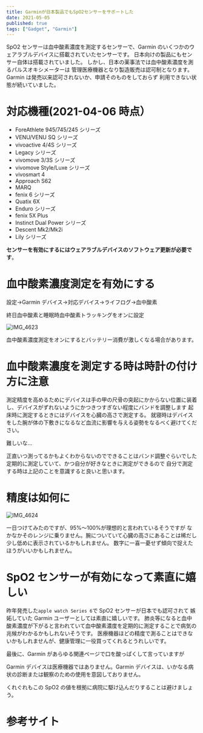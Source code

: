 ```yaml
---
title: Garminが日本製品でもSpO2センサーをサポートした
date: 2021-05-05
published: true
tags: ["Gadget", "Garmin"]
---
```


SpO2 センサーは血中酸素濃度を測定するセンサーで、Garmin のいくつかのウェアラブルデバイスに搭載されていたセンサーです。
日本向けの製品にもセンサー自体は搭載されていました。
しかし、日本の薬事法では血中酸素濃度を測るパルスオキシメーターは
管理医療機器となり製造販売は認可制となります。
Garmin は発売以来認可されないか、申請そのものをしておらず
利用できない状態が続いていました。

# 対応機種(2021-04-06 時点）

- ForeAthlete 945/745/245 シリーズ
- VENU/VENU SQ シリーズ
- vivoactive 4/4S シリーズ
- Legacy シリーズ
- vivomove 3/3S シリーズ
- vivomove Style/Luxe シリーズ
- vivosmart 4
- Approach S62
- MARQ
- fenix 6 シリーズ
- Quatix 6X
- Enduro シリーズ
- fenix 5X Plus
- Instinct Dual Power シリーズ
- Descent Mk2/Mk2i
- Lily シリーズ

**センサーを有効にするにはウェアラブルデバイスのソフトウェア更新が必要です**。

# 血中酸素濃度測定を有効にする

設定->Garmin デバイス->対応デバイス->ライフログ->血中酸素

終日血中酸素と睡眠時血中酸素トラッキングをオンに設定

![IMG_4623](../image/p14/IMG_4623.PNG)

血中酸素濃度測定をオンにするとバッテリー消費が激しくなる場合があります。

# 血中酸素濃度を測定する時は時計の付け方に注意

測定精度を高めるためにデバイスは手の甲の尺骨の突起にかからない位置に装着し、デバイスがずれないようにかつきつすぎない程度にバンドを調整します
起床時に測定するときにはデバイスを心臓の高さで測定する。
就寝時はデバイスをした腕が体の下敷きになるなど血流に影響を与える姿勢をなるべく避けてください。

難しいな...

正直いつ測ってるかもよくわからないのでできることはバンド調整ぐらいでした
定期的に測定していて、かつ自分が好きなときに測定ができるので
自分で測定する時は上記のことを意識すると良いと思います。

# 精度は如何に

![IMG_4624](../image/p14/IMG_4624.PNG)

一日つけてみたのですが、95%〜100%が理想的と言われているそうですが
なかなかそのレンジに乗りません。腕についていて心臓の高さにあることは稀だし少し低めに表示されているかもしれません。
数字に一喜一憂せず傾向で捉えたほうがいいかもしれません。

# SpO2 センサーが有効になって素直に嬉しい

昨年発売した`apple watch Series 6`で SpO2 センサーが日本でも認可されて
嫉妬していた Garmin ユーザーとしては素直に嬉しいです。
肺炎等になると血中酸素濃度が下がると言われていて血中酸素濃度を定期的に測定することで病気の兆候がわかるかもしれないそうです。
医療機器ほどの精度で測ることはできないかもしれませんが、健康管理に一役買ってくれるとうれしいです。

最後に、Garmin があらゆる関連ページで口を酸っぱくして言っていますが

Garmin デバイスは医療機器ではありません。Garmin デバイスは、いかなる病状の診断または観察のための使用を意図しておりません。

くれぐれもこの SpO2 の値を根拠に病院に駆け込んだりすることは避けましょう。

# 参考サイト

<OgpLink url="https://www.garmin.co.jp/news/pressroom/news2021-0406-blood-oxygen-tracking/" />
